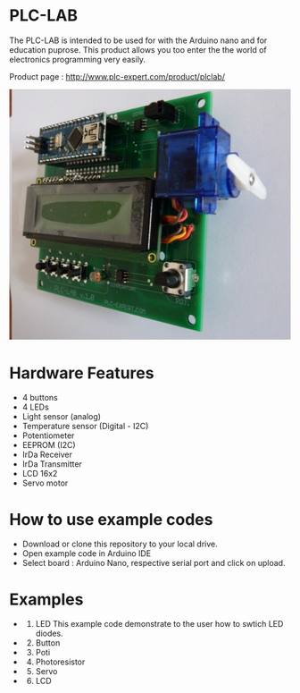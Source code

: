 # PLC-LAB
The PLC-LAB is intended to be used for with the Arduino nano and for education puprose. This product allows you too enter the the world of electronics programming very easily. 

Product page : http://www.plc-expert.com/product/plclab/

![alt tag](/plclab.jpg)

# Hardware Features
  * 4 buttons
  * 4 LEDs
  * Light sensor (analog)
  * Temperature sensor (Digital - I2C)
  * Potentiometer
  * EEPROM (I2C)
  * IrDa Receiver
  * IrDa Transmitter
  * LCD 16x2
  * Servo motor

# How to use example codes
  * Download or clone this repository to your local drive. 
  * Open example code in Arduino IDE
  * Select board : Arduino Nano, respective serial port and click on upload.

# Examples
  * 1. LED
    This example code demonstrate to the user how to swtich LED diodes.

  * 2. Button
  
  * 3. Poti

  * 4. Photoresistor

  * 5. Servo

  * 6. LCD
